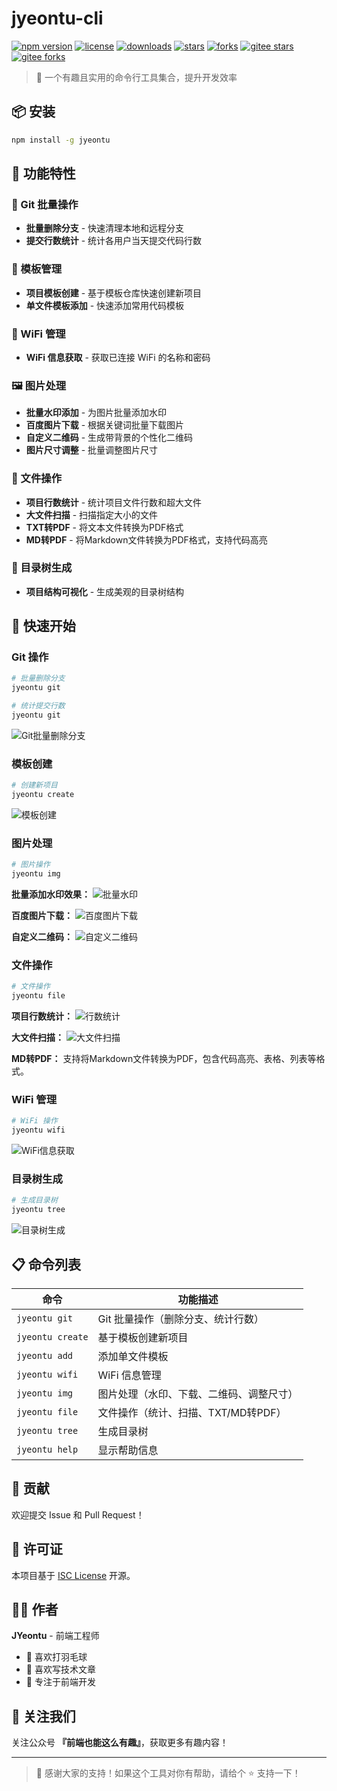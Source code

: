 # jyeontu-cli

[![npm version](https://img.shields.io/npm/v/jyeontu.svg)](https://www.npmjs.com/package/jyeontu)
[![license](https://img.shields.io/npm/l/jyeontu.svg)](https://github.com/yongtaozheng/jyeontu-cli/blob/main/LICENSE)
[![downloads](https://img.shields.io/npm/dm/jyeontu.svg)](https://www.npmjs.com/package/jyeontu)
[![stars](https://img.shields.io/github/stars/yongtaozheng/jyeontu-cli.svg)](https://github.com/yongtaozheng/jyeontu-cli/stargazers)
[![forks](https://img.shields.io/github/forks/yongtaozheng/jyeontu-cli.svg)](https://github.com/yongtaozheng/jyeontu-cli/network/members)
[![gitee stars](https://gitee.com/zheng_yongtao/jyeontu-cli/badge/star.svg?theme=white)](https://gitee.com/zheng_yongtao/jyeontu-cli/stargazers)
[![gitee forks](https://gitee.com/zheng_yongtao/jyeontu-cli/badge/fork.svg?theme=white)](https://gitee.com/zheng_yongtao/jyeontu-cli/members)

> 🚀 一个有趣且实用的命令行工具集合，提升开发效率

## 📦 安装

```bash
npm install -g jyeontu
```

## 🎯 功能特性

### 🔧 Git 批量操作

- **批量删除分支** - 快速清理本地和远程分支
- **提交行数统计** - 统计各用户当天提交代码行数

### 📁 模板管理

- **项目模板创建** - 基于模板仓库快速创建新项目
- **单文件模板添加** - 快速添加常用代码模板

### 📶 WiFi 管理

- **WiFi 信息获取** - 获取已连接 WiFi 的名称和密码

### 🖼️ 图片处理

- **批量水印添加** - 为图片批量添加水印
- **百度图片下载** - 根据关键词批量下载图片
- **自定义二维码** - 生成带背景的个性化二维码
- **图片尺寸调整** - 批量调整图片尺寸

### 📄 文件操作

- **项目行数统计** - 统计项目文件行数和超大文件
- **大文件扫描** - 扫描指定大小的文件
- **TXT转PDF** - 将文本文件转换为PDF格式
- **MD转PDF** - 将Markdown文件转换为PDF格式，支持代码高亮

### 🌳 目录树生成

- **项目结构可视化** - 生成美观的目录树结构

## 🚀 快速开始

### Git 操作

```bash
# 批量删除分支
jyeontu git

# 统计提交行数
jyeontu git
```

![Git批量删除分支](https://gitee.com/jyeontostore/img-bed/raw/master/img/1701229700652.jpg)

### 模板创建

```bash
# 创建新项目
jyeontu create
```

![模板创建](https://gitee.com/jyeontostore/img-bed/raw/master/img/1701229955095.jpg)

### 图片处理

```bash
# 图片操作
jyeontu img
```

**批量添加水印效果：**
![批量水印](https://gitee.com/jyeontostore/img-bed/raw/master/img/1702349823117.jpg)

**百度图片下载：**
![百度图片下载](https://gitee.com/jyeontostore/img-bed/raw/master/img/1702349509051.jpg)

**自定义二维码：**
![自定义二维码](https://files.mdnice.com/user/42027/676e59e1-f1c8-46ff-a5e0-5c8f37daa461.png)

### 文件操作

```bash
# 文件操作
jyeontu file
```

**项目行数统计：**
![行数统计](https://gitee.com/jyeontostore/img-bed/raw/master/img/1702349078769.jpg)

**大文件扫描：**
![大文件扫描](https://gitee.com/jyeontostore/img-bed/raw/master/img/1702349035856.jpg)

**MD转PDF：**
支持将Markdown文件转换为PDF，包含代码高亮、表格、列表等格式。

### WiFi 管理

```bash
# WiFi 操作
jyeontu wifi
```

![WiFi信息获取](https://gitee.com/jyeontostore/img-bed/raw/master/img/1702349277580.jpg)

### 目录树生成

```bash
# 生成目录树
jyeontu tree
```

![目录树生成](https://gitee.com/jyeontostore/img-bed/raw/master/img/1703231332045.jpg)

## 📋 命令列表


| 命令             | 功能描述                                 |
| ---------------- | ---------------------------------------- |
| `jyeontu git`    | Git 批量操作（删除分支、统计行数）       |
| `jyeontu create` | 基于模板创建新项目                       |
| `jyeontu add`    | 添加单文件模板                           |
| `jyeontu wifi`   | WiFi 信息管理                            |
| `jyeontu img`    | 图片处理（水印、下载、二维码、调整尺寸） |
| `jyeontu file`   | 文件操作（统计、扫描、TXT/MD转PDF）     |
| `jyeontu tree`   | 生成目录树                               |
| `jyeontu help`   | 显示帮助信息                             |

## 🤝 贡献

欢迎提交 Issue 和 Pull Request！

## 📄 许可证

本项目基于 [ISC License](LICENSE) 开源。

## 👨‍💻 作者

**JYeontu** - 前端工程师

- 🏸 喜欢打羽毛球
- 📝 喜欢写技术文章
- 🎯 专注于前端开发

## 📱 关注我们

关注公众号 **『前端也能这么有趣』**，获取更多有趣内容！

---

> 🎉 感谢大家的支持！如果这个工具对你有帮助，请给个 ⭐️ 支持一下！

